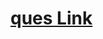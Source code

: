 # <a href="https://practice.geeksforgeeks.org/problems/lowest-common-ancestor-in-a-binary-tree/1">ques Link</a>

